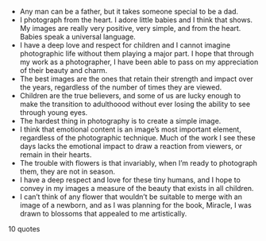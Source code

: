  - Any man can be a father, but it takes someone special to be a dad.
 - I photograph from the heart. I adore little babies and I think that shows. My images are really very positive, very simple, and from the heart. Babies speak a universal language.
 - I have a deep love and respect for children and I cannot imagine photographic life without them playing a major part. I hope that through my work as a photographer, I have been able to pass on my appreciation of their beauty and charm.
 - The best images are the ones that retain their strength and impact over the years, regardless of the number of times they are viewed.
 - Children are the true believers, and some of us are lucky enough to make the transition to adulthoood without ever losing the ability to see through young eyes.
 - The hardest thing in photography is to create a simple image.
 - I think that emotional content is an image’s most important element, regardless of the photographic technique. Much of the work I see these days lacks the emotional impact to draw a reaction from viewers, or remain in their hearts.
 - The trouble with flowers is that invariably, when I’m ready to photograph them, they are not in season.
 - I have a deep respect and love for these tiny humans, and I hope to convey in my images a measure of the beauty that exists in all children.
 - I can’t think of any flower that wouldn’t be suitable to merge with an image of a newborn, and as I was planning for the book, Miracle, I was drawn to blossoms that appealed to me artistically.

10 quotes